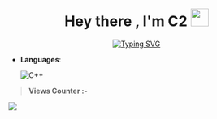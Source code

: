 <h1 align="center"><b>Hey there , I'm C2 </b><img src="https://media.giphy.com/media/hvRJCLFzcasrR4ia7z/giphy.gif" width="35"></h1>

<p align="center">
 <a href="https://git.io/typing-svg"><img src="https://readme-typing-svg.herokuapp.com?font=Poppins&pause=1000&color=B30000&center=true&vCenter=true&width=435&lines=Assalamu+Alaikum+Warahmatullah+%F0%9F%98%8F;Communication+Systems+Engineering+🧑‍💻;Addicted+to+CPP+%E2%9C%A8" alt="Typing SVG" /></a>
</p>


<p align="center">

- **Languages**:
    
    ![C++](https://img.shields.io/badge/C++%20-%2300599C.svg?style=for-the-badge&logo=c%2B%2B&logoColor=white)
  

</p>


> __**Views Counter** :-__
 
![](https://komarev.com/ghpvc/?username=riplucifer)
